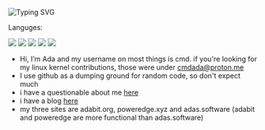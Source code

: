 ![Typing SVG](https://readme-typing-svg.demolab.com/?lines=Professional+Nerd;Bad+at+explaining+stuff)

Languges:
<p>
  <img src="https://img.shields.io/badge/Python-3776AB?style=for-the-badge&logo=python&logoColor=white" />
  <img src="https://img.shields.io/badge/JavaScript-D92E8A?style=for-the-badge&logo=javascript&logoColor=white" />
  <img src="https://img.shields.io/badge/HTML5-E34F26?style=for-the-badge&logo=html5&logoColor=white" />
  <img src="https://img.shields.io/badge/CSS3-0084ff?style=for-the-badge&logo=css3&logoColor=white" />
  <img src="https://img.shields.io/badge/C-0084ff?style=for-the-badge&logo=c&logoColor=white" />
</p>

- Hi, I’m Ada and my username on most things is cmd. if you're looking for my linux kernel contributions, those were under cmdada@proton.me
- I use github as a dumping ground for random code, so don't expect much
- i have a questionable about me [here](https://adabit.org)
- i have a blog [here](https://adas.software/blog/)
- my three sites are adabit.org, poweredge.xyz and adas.software (adabit and poweredge are more functional than adas.software)

<!---
--->
